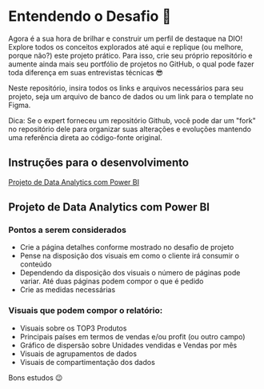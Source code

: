 # Entendendo o Desafio :rocket:
 
Agora é a sua hora de brilhar e construir um perfil de destaque na DIO! Explore todos os conceitos explorados até aqui e replique (ou melhore, porque não?) este projeto prático. Para isso, crie seu próprio repositório e aumente ainda mais seu portfólio de projetos no GitHub, o qual pode fazer toda diferença em suas entrevistas técnicas 😎
 
Neste repositório, insira todos os links e arquivos necessários para seu projeto, seja um arquivo de banco de dados ou um link para o template no Figma.
 
Dica: Se o expert forneceu um repositório Github, você pode dar um "fork" no repositório dele para organizar suas alterações e evoluções mantendo uma referência direta ao código-fonte original.
 
## Instruções para o desenvolvimento
 
[Projeto de Data Analytics com Power BI](https://academiapme-my.sharepoint.com/personal/renato_dio_me/_layouts/15/onedrive.aspx?id=%2Fpersonal%2Frenato%5Fdio%5Fme%2FDocuments%2FDigital%20Innovation%20One%2Fslides%20aulas%20diversas%2FTrilhas%2FPower%20Bi%2FM%C3%B3dulo%205%20%2D%20Data%20Analytics%20%26%20Storytelling%20com%20Power%20BI%2FProjeto%20de%20Data%20Analytics%20com%20Power%20BI&ga=1)
 
 

## Projeto de Data Analytics com Power BI 

### Pontos a serem considerados
- Crie a página detalhes conforme mostrado no desafio de projeto
-	Pense na disposição dos visuais em como o cliente irá consumir o conteúdo
-	Dependendo da disposição dos visuais o número de páginas pode variar. Até duas páginas podem compor o que é pedido
-	Crie as medidas necessárias

### Visuais que podem compor o relatório:
-	Visuais sobre os TOP3 Produtos
-	Principais países em termos de vendas e/ou profit (ou outro campo)
-	Gráfico de dispersão sobre Unidades vendidas e Vendas por mês
-	Visuais de agrupamentos de dados
-	Visuais de compartimentação dos dados

 
Bons estudos 😉

